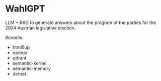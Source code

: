 # WahlGPT
LLM + RAG to generate answers about the program of the parties for the 2024 Austrian legislative election.

#credits
- html5up
- openai
- qdrant
- semantic-kernel
- semantic-memory
- dotnet